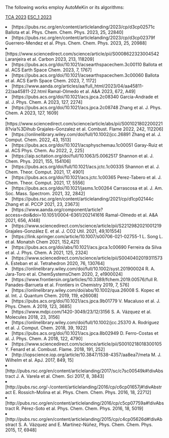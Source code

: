 The following works employ AutoMeKin or its algorithms:

[TCA 2023](https://link.springer.com/article/10.1007/s00214-023-03062-0)
[ESC_1 2023](https://pubs.acs.org/doi/10.1021/acsearthspacechem.3c00107#) 
<li>[https://pubs.rsc.org/en/content/articlelanding/2023/cp/d3cp02571c <span style="font-size:100%"> Ballota et al. Phys. Chem. Chem. Phys. 2023, 25, 22840]</li>
<li>[https://pubs.rsc.org/en/content/articlelanding/2023/cp/d3cp02379f <span style="font-size:100%"> Guerrero-Mendez et al. Phys. Chem. Chem. Phys. 2023, 25, 20988]</li>
<li>[https://www.sciencedirect.com/science/article/pii/S0008622323004542 <span style="font-size:100%"> Laranjeira et al. Carbon 2023, 213, 118209]</li>
<li>[https://pubs.acs.org/doi/10.1021/acsearthspacechem.3c00110 <span style="font-size:100%"> Ballota et al. ACS Earth Space Chem. 2023, 7, 1767]</li>
<li>[https://pubs.acs.org/doi/10.1021/acsearthspacechem.3c00060 <span style="font-size:100%"> Ballota et al. ACS Earth Space Chem. 2023, 7, 1172]</li>
<li>[https://www.aanda.org/articles/aa/full_html/2023/04/aa45811-22/aa45811-22.html <span style="font-size:100%"> Ramal-Olmedo et al. A&A 2023, 672, A49]</li>
<li>[https://pubs.acs.org/doi/10.1021/acs.jpca.2c08340 <span style="font-size:100%"> Garcia-Andrade et al. J. Phys. Chem. A 2023, 127, 2274]</li>
<li>[https://pubs.acs.org/doi/10.1021/acs.jpca.2c08748 <span style="font-size:100%"> Zhang et al. J. Phys. Chem. A 2023, 127, 1609]</li>
<li>[https://www.sciencedirect.com/science/article/abs/pii/S0010218022002218?via%3Dihub <span style="font-size:100%"> Grajales-Gonzalez et al. Combust. Flame 2022, 242, 112206]</li>
<li>[https://onlinelibrary.wiley.com/doi/full/10.1002/jcc.26891 <span style="font-size:100%"> Zhang et al. J. Comput. Chem. 2022, 43, 1513]</li>
<li>[https://pubs.acs.org/doi/10.1021/acsphyschemau.1c00051 <span style="font-size:100%"> Garay-Ruiz et al. ACS Phys. Chem. Au 2022, 2, 225]</li>
<li>[https://aip.scitation.org/doi/full/10.1063/5.0062517 <span style="font-size:100%"> Shannon et al. J. Chem. Phys. 2021, 155, 154106]</li>
<li>[https://pubs.acs.org/doi/full/10.1021/acs.jctc.1c00335 <span style="font-size:100%"> Shannon et al. J. Chem. Theor. Comput. 2021, 17, 4901]</li>
<li>[https://pubs.acs.org/doi/10.1021/acs.jctc.1c00365 <span style="font-size:100%"> Perez-Tabero et al. J. Chem. Theor. Comput. 2021, 17, 5556]</li>
<li>[https://pubs.acs.org/doi/10.1021/jasms.1c00264 <span style="font-size:100%"> Carrascosa et al. J. Am. Soc. Mass. Spectrom. 2021, 32, 2842]</li>
<li>[https://pubs.rsc.org/en/content/articlelanding/2021/cp/d1cp02144c <span style="font-size:100%"> Zhang et al. PCCP 2021, 23, 23673]</li>
<li>[https://www.aanda.org/component/article?access=doi&doi=10.1051/0004-6361/202141616 <span style="font-size:100%"> Ramal-Olmedo et al. A&A 2021, 656, A148]</li>
<li>[https://www.sciencedirect.com/science/article/pii/S2212982021001219 <span style="font-size:100%"> Grajales-González E. et al. J. CO2 Util. 2021, 49,101554</span>]</li>
<li>[https://link.springer.com/article/10.1007/s00706-021-02755-1 <span style="font-size:100%"> L. Song L. et al. Monatsh Chem 2021, 152,421</span>]</li>
<li>[https://pubs.acs.org/doi/abs/10.1021/acs.jpca.1c00690 <span style="font-size:100%"> Ferreira da Silva et al. J. Phys. Chem. A 2021, 125, 2324</span>]</li>
<li>[https://www.sciencedirect.com/science/article/pii/S0040402019311573 <span style="font-size:100%"> A. Esteban et al. Tetrahedron 2020, 76, 130764</span>]</li>
<li>[https://onlinelibrary.wiley.com/doi/full/10.1002/syst.201900024 <span style="font-size:100%"> R. A. Jara-Toro et al. ChemSystemsChem 2020, 2, e1900024</span>]</li>
<li>[https://www.frontiersin.org/articles/10.3389/fchem.2019.00576/full <span style="font-size:100%"> R. Panades-Barrueta et al. Frontiers in Chemistry 2019, 7, 576</span>]</li>
<li>[https://onlinelibrary.wiley.com/doi/abs/10.1002/qua.26008 <span style="font-size:100%"> S. Kopec et al. Int. J. Quantum Chem. 2019, 119, e26008</span>]</li>
<li>[https://pubs.acs.org/doi/10.1021/acs.jpca.9b01779 <span style="font-size:100%">V. Macaluso et al. J. Phys. Chem. A 2019, 123, 3685</span>]</li>
<li>[https://www.mdpi.com/1420-3049/23/12/3156 <span style="font-size:100%">S. A. Vázquez et al. Molecules 2018, 23, 3156</span>]</li>
<li>[https://onlinelibrary.wiley.com/doi/full/10.1002/jcc.25370 <span style="font-size:100%">A. Rodríguez et al. J. Comput. Chem. 2018, 39, 1922</span>]</li>
<li>[https://pubs.acs.org/doi/10.1021/acs.jpca.8b02949 <span style="font-size:100%">D. Ferro-Costas et al. J. Phys. Chem. A 2018, 122, 4790</span>]</li>
<li>[https://www.sciencedirect.com/science/article/pii/S0010218018300105 <span style="font-size:100%">Y. Fenard et al. Combust. Flame. 2018, 191, 252</span>]</li>
<li>[http://iopscience.iop.org/article/10.3847/1538-4357/aa8ea7/meta <span style="font-size:100%">M. J. Wilhelm et al. ApJ. 2017, 849, 15</span>]</li>
<li>[http://pubs.rsc.org/en/content/articlelanding/2017/sc/c7sc00549k#!divAbstract <span style="font-size:100%">J. A. Varela et al. Chem. Sci 2017, 8, 3843</span>]</li>
<li>[http://pubs.rsc.org/-/content/articlelanding/2016/cp/c6cp01657j#!divAbstract <span style="font-size:100%">E. Rossich-Molina et al. Phys. Chem. Chem. Phys. 2016, 18, 22712</span>]</li>
<li>[http://pubs.rsc.org/en/content/articlelanding/2016/cp/c5cp07759a#!divAbstract <span style="font-size:100%">R. Pérez-Soto et al. Phys. Chem. Chem. Phys. 2016, 18, 5019</span>]</li>
<li>[http://pubs.rsc.org/en/content/articlelanding/2015/cp/c4cp05626d#!divAbstract <span style="font-size:100%">S. A. Vázquez and E. Martínez-Núñez, Phys. Chem. Chem. Phys. 2015, 17, 6948</span>]</li>
